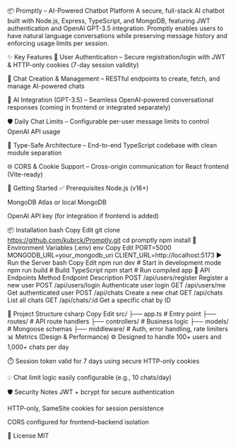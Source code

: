 📦 Promptly – AI-Powered Chatbot Platform
A secure, full-stack AI chatbot built with Node.js, Express, TypeScript, and MongoDB, featuring JWT authentication and OpenAI GPT-3.5 integration. Promptly enables users to have natural language conversations while preserving message history and enforcing usage limits per session.

✨ Key Features
🔐 User Authentication – Secure registration/login with JWT & HTTP-only cookies (7-day session validity)

💬 Chat Creation & Management – RESTful endpoints to create, fetch, and manage AI-powered chats

🧠 AI Integration (GPT-3.5) – Seamless OpenAI-powered conversational responses (coming in frontend or integrated separately)

🛡️ Daily Chat Limits – Configurable per-user message limits to control OpenAI API usage

🧰 Type-Safe Architecture – End-to-end TypeScript codebase with clean module separation

🌐 CORS & Cookie Support – Cross-origin communication for React frontend (Vite-ready)

🚀 Getting Started
✅ Prerequisites
Node.js (v16+)

MongoDB Atlas or local MongoDB

OpenAI API key (for integration if frontend is added)

📦 Installation
bash
Copy
Edit
git clone https://github.com/kubrck/Promptly.git
cd promptly
npm install
🔐 Environment Variables (.env)
env
Copy
Edit
PORT=5000
MONGODB_URL=your_mongodb_uri
CLIENT_URL=http://localhost:5173
▶️ Run the Server
bash
Copy
Edit
npm run dev # Start in development mode
npm run build # Build TypeScript
npm start # Run compiled app
🔌 API Endpoints
Method Endpoint Description
POST /api/users/register Register a new user
POST /api/users/login Authenticate user login
GET /api/users/me Get authenticated user
POST /api/chats Create a new chat
GET /api/chats List all chats
GET /api/chats/:id Get a specific chat by ID

🧠 Project Structure
csharp
Copy
Edit
src/
├── app.ts # Entry point
├── routes/ # API route handlers
├── controllers/ # Business logic
├── models/ # Mongoose schemas
├── middleware/ # Auth, error handling, rate limiters
📊 Metrics (Design & Performance)
⚙️ Designed to handle 100+ users and 1,000+ chats per day

⏱️ Session token valid for 7 days using secure HTTP-only cookies

💡 Chat limit logic easily configurable (e.g., 10 chats/day)

🛡️ Security Notes
JWT + bcrypt for secure authentication

HTTP-only, SameSite cookies for session persistence

CORS configured for frontend–backend isolation

🪪 License
MIT
